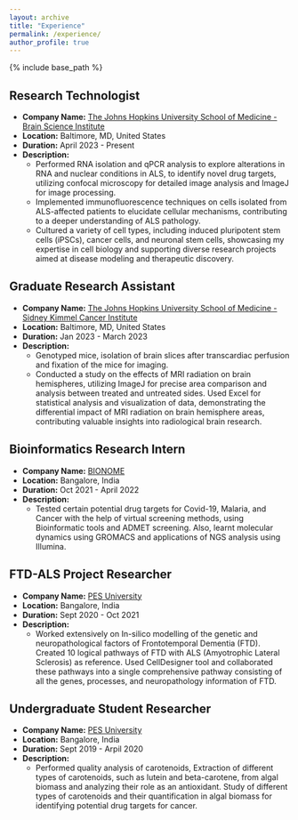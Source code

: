 ```yaml
---
layout: archive
title: "Experience"
permalink: /experience/
author_profile: true
---
```

{% include base_path %}

## Research Technologist

* **Company Name:** [The Johns Hopkins University School of Medicine - Brain Science Institute](https://www.hopkinsmedicine.org/som)
* **Location:** Baltimore, MD, United States
* **Duration:** April 2023 - Present
* **Description:**
  * Performed RNA isolation and qPCR analysis to explore alterations in RNA and nuclear conditions in ALS, to identify novel drug targets, utilizing confocal microscopy for detailed image analysis and ImageJ for image processing.
  * Implemented immunofluorescence techniques on cells isolated from ALS-affected patients to elucidate cellular mechanisms, contributing to a deeper understanding of ALS pathology.
  * Cultured a variety of cell types, including induced pluripotent stem cells (iPSCs), cancer cells, and neuronal stem cells, showcasing my expertise in cell biology and supporting diverse research projects aimed at disease modeling and therapeutic discovery.

## **Graduate Research Assistant**

* **Company Name:** [The Johns Hopkins University School of Medicine -Sidney Kimmel Cancer Institute](https://www.hopkinsmedicine.org/video/johns-hopkins-kimmel-cancer-center-at-sibley-memorial-hospital)
* **Location:** Baltimore, MD, United States
* **Duration:** Jan 2023 - March 2023
* **Description:**
  * Genotyped mice, isolation of brain slices after transcardiac perfusion and fixation of the mice for imaging.
  * Conducted a study on the effects of MRI radiation on brain hemispheres, utilizing ImageJ for precise area comparison and analysis
    between treated and untreated sides. Used Excel for statistical analysis and visualization of data, demonstrating the differential
    impact of MRI radiation on brain hemisphere areas, contributing valuable insights into radiological brain research.


## **Bioinformatics Research Intern**

* **Company Name:** [BIONOME](https://bionome.in/)
* **Location:** Bangalore, India
* **Duration:** Oct 2021 - April 2022
* **Description:**
  * Tested certain potential drug targets for Covid-19, Malaria, and Cancer with the help of virtual screening methods, using Bioinformatic tools and ADMET screening. Also, learnt molecular dynamics using GROMACS and applications of NGS analysis using Illumina.


## **FTD-ALS Project Researcher**

* **Company Name:** [PES University](https://pes.edu/)
* **Location:** Bangalore, India
* **Duration:** Sept 2020 - Oct 2021
* **Description:**
  * Worked extensively on In-silico modelling of the genetic and neuropathological factors of Frontotemporal Dementia (FTD). Created 10 logical pathways of FTD with ALS (Amyotrophic Lateral Sclerosis) as reference. Used CellDesigner tool and collaborated these pathways into a single comprehensive pathway consisting of all the genes, processes, and neuropathology information of FTD.


## **Undergraduate Student Researcher**

* **Company Name:** [PES University](https://pes.edu/)
* **Location:** Bangalore, India
* **Duration:** Sept 2019 - Arpil 2020
* **Description:**
  * Performed quality analysis of carotenoids, Extraction of different types of carotenoids, such as lutein and beta-carotene, from algal biomass and analyzing their role as an antioxidant. Study of different types of carotenoids and their quantification in algal biomass for identifying potential drug targets for cancer.
